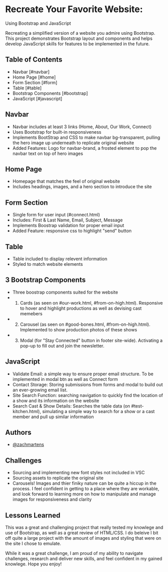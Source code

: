 
# Recreate Your Favorite Website:
Using Bootstrap and JavaScript

Recreating a simplified version of a website you admire using Bootstrap. This project demonstrates Bootstrap layout and components and helps develop JavaScript skills for features to be implemented in the future.

## Table of Contents

- Navbar [#navbar]
- Home Page [#home]
- Form Section [#form]
- Table [#table]
- Bootstrap Components [#bootstrap]
- JavaScript [#javascript]

## Navbar

- Navbar includes at least 3 links (Home, About, Our Work, Connect)
- Uses Bootstrap for built-in responsiveness
- Implements BootStrap and CSS to make navbar bg-transparent, pulling the hero image up underneath to replicate original website
- Added Features: Logo for navbar-brand, a frosted element to pop the navbar text on top of hero images

## Home Page

- Homepage that matches the feel of original website
- Includes headings, images, and a hero section to introduce the site


## Form Section

- Single form for user input (#connect.html)
- Includes: First & Last Name, Email, Subject, Message
- Implements Boostrap validation for proper email input
- Added Feature: responsive css to highlight "send" button

## Table

- Table included to display relevent information
- Styled to match website elements

## 3 Bootstrap Components

- Three boostrap components suited for the website
- 1. Cards (as seen on #our-work.html, #from-on-high.html). Responsive to hover and highlight productions as well as devising cast memebers
- 2. Carousel (as seen on #good-bones.html, #from-on-high.html). Implemented to show production photos of these shows
- 3. Modal (for "Stay Connected" button in footer site-wide). Activating a pop-up to fill out and join the newsletter.


## JavaScript

- Validate Email: a simple way to ensure proper email structure. To be implemented in modal btn as well as Connect form
- Contact Storage:  Storing submissions from forms and modal to build out an ever-growing email list.
- Site Search Function: searching navigation to quickly find the location of a show and its information on the website
- Search Cast & Show Details: Searches the table data (on #test-kitchen.html), simulating a simple way to search for a show or a cast member and pull up similar information


## Authors

- [@zachmartens](https://www.github.com/zachmartens)


## Challenges

- Sourcing and implementing new font styles not included in VSC
- Sourcing assets to replicate the original site
- Carousels! Images and thier finiky nature can be quite a hiccup in the process. I feel confident in getting to a place where they are workable, and look forward to learning more on how to manipulate and manage images for responsiveness and clarity


## Lessons Learned

This was a great and challenging project that really tested my knowlege and use of Bootstrap, as well as a great review of HTML/CSS. I do beleive I bit off quite a large project with the amount of images and styling that were on the site I chose to emulate. 

While it was a great challenge, I am proud of my ability to navigate challenges, research and deliver new skills, and feel confident in my gained knowlege. Hope you enjoy!

